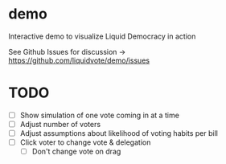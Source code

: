 # demo
Interactive demo to visualize Liquid Democracy in action

See Github Issues for discussion -> https://github.com/liquidvote/demo/issues

# TODO

- [ ] Show simulation of one vote coming in at a time
- [ ] Adjust number of voters
- [ ] Adjust assumptions about likelihood of voting habits per bill
- [ ] Click voter to change vote & delegation
  - [ ] Don't change vote on drag